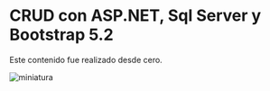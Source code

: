 # CRUD con ASP.NET, Sql Server y Bootstrap 5.2
Este contenido fue realizado desde cero.

![miniatura](https://user-images.githubusercontent.com/86984317/198901201-77cc24e5-4855-4df1-9b99-28a5695dad35.png)